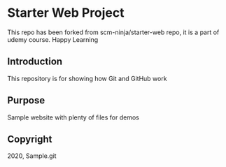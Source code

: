 # Starter Web Project

This repo has been forked from scm-ninja/starter-web repo, it is a part of udemy course. Happy Learning

## Introduction

This repository is for showing how Git and GitHub work

## Purpose

Sample website with plenty of files for demos

## Copyright

2020, Sample.git



